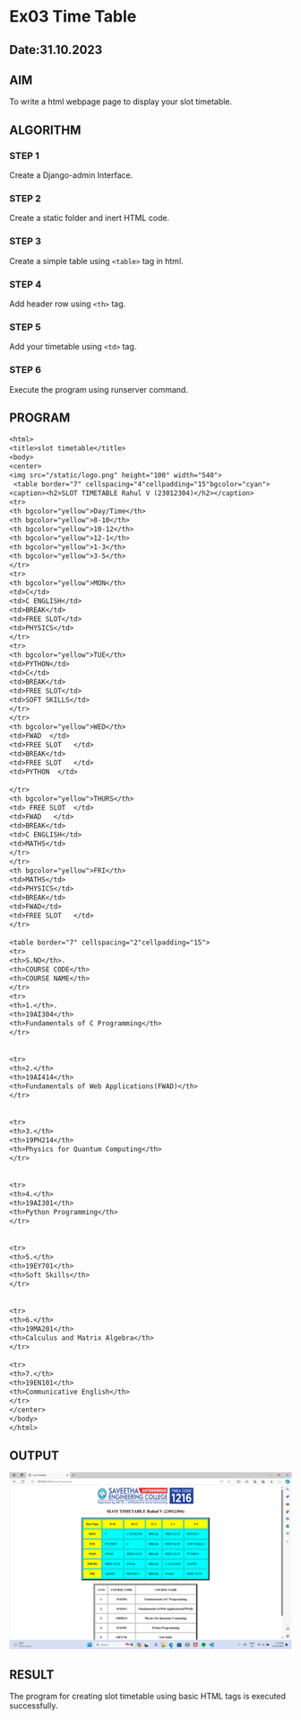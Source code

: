 # Ex03 Time Table
## Date:31.10.2023

## AIM
To write a html webpage page to display your slot timetable.

## ALGORITHM
### STEP 1
Create a Django-admin Interface.

### STEP 2
Create a static folder and inert HTML code.

### STEP 3
Create a simple table using ```<table>``` tag in html.

### STEP 4
Add header row using ```<th>``` tag.

### STEP 5
Add your timetable using ```<td>``` tag.

### STEP 6
Execute the program using runserver command.

## PROGRAM
```
<html>
<title>slot timetable</title>
<body>
<center>
<img src="/static/logo.png" height="100" width="540">
 <table border="7" cellspacing="4"cellpadding="15"bgcolor="cyan">
<caption><h2>SLOT TIMETABLE Rahul V (23012304)</h2></caption>
<tr>
<th bgcolor="yellow">Day/Time</th>
<th bgcolor="yellow">8-10</th>
<th bgcolor="yellow">10-12</th>
<th bgcolor="yellow">12-1</th>
<th bgcolor="yellow">1-3</th>
<th bgcolor="yellow">3-5</th>
</tr>
<tr>
<th bgcolor="yellow">MON</th>
<td>C</td>
<td>C ENGLISH</td>
<td>BREAK</td>
<td>FREE SLOT</td>
<td>PHYSICS</td>
</tr>
<tr>
<th bgcolor="yellow">TUE</th>
<td>PYTHON</td>
<td>C</td>
<td>BREAK</td>
<td>FREE SLOT</td>
<td>SOFT SKILLS</td>
</tr>
</tr>
<th bgcolor="yellow">WED</th>
<td>FWAD  </td>
<td>FREE SLOT   </td>
<td>BREAK</td>
<td>FREE SLOT   </td>
<td>PYTHON  </td>

</tr>
<th bgcolor="yellow">THURS</th>
<td> FREE SLOT  </td>
<td>FWAD   </td>
<td>BREAK</td>
<td>C ENGLISH</td>
<td>MATHS</td>
</tr>
</tr>
<th bgcolor="yellow">FRI</th>
<td>MATHS</td>
<td>PHYSICS</td>
<td>BREAK</td>
<td>FWAD</td>
<td>FREE SLOT   </td>
</tr>

<table border="7" cellspacing="2"cellpadding="15">
<tr>
<th>S.NO</th>.
<th>COURSE CODE</th>
<th>COURSE NAME</th>
</tr>
<tr>
<th>1.</th>.
<th>19AI304</th>
<th>Fundamentals of C Programming</th>
</tr>


<tr>
<th>2.</th>
<th>19AI414</th>
<th>Fundamentals of Web Applications(FWAD)</th>
</tr>


<tr>
<th>3.</th>
<th>19PH214</th>
<th>Physics for Quantum Computing</th>
</tr>


<tr>
<th>4.</th>
<th>19AI301</th>
<th>Python Programming</th>
</tr>


<tr>
<th>5.</th>
<th>19EY701</th>
<th>Soft Skills</th>
</tr>


<tr>
<th>6.</th>
<th>19MA201</th>
<th>Calculus and Matrix Algebra</th>
</tr>

<tr>
<th>7.</th>
<th>19EN101</th>
<th>Communicative English</th>
</tr>
</center>
</body>
</html>

```

## OUTPUT
![Alt text](<Screenshot (14).png>)
## RESULT
The program for creating slot timetable using basic HTML tags is executed successfully.
